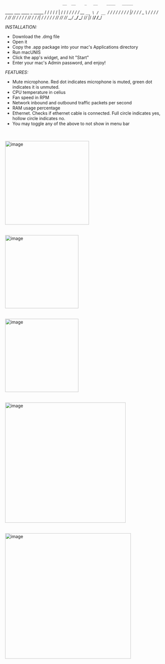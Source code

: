 


                              __  __    _   __    ____   _____
   ____ ___   ____ _  _____  / / / /   / | / /   /  _/  / ___/
  / __ `__ \ / __ `/ / ___/ / / / /   /  |/ /    / /    \__ \ 
 / / / / / // /_/ / / /__  / /_/ /   / /|  /   _/ /    ___/ / 
/_/ /_/ /_/ \__,_/  \___/  \____/   /_/ |_/   /___/   /____/  
                                                              



_INSTALLATION:_

- Download the .dmg file
- Open it
- Copy the .app package into your mac's Applications directory
- Run macUNIS
- Click the app's widget, and hit "Start"
- Enter your mac's Admin password, and enjoy!



_FEATURES:_
- Mute microphone. Red dot indicates microphone is muted, green dot indicates it is unmuted.
- CPU temperature in celius
- Fan speed in RPM
- Network inbound and outbound traffic packets per second
- RAM usage percentage
- Ethernet. Checks if ethernet cable is connected. Full circle indicates yes, hollow circle indicates no.
- You may toggle any of the above to not show in menu bar


<br>
<br>
<img width="272" alt="image" src="https://github.com/amirunis/macUNIS/assets/77440128/944034a7-2f5f-46f1-8dad-88429a85372b">

<br>
<br>
<br>
<img width="238" alt="image" src="https://github.com/amirunis/macUNIS/assets/77440128/187def17-1098-4878-beb5-f041f578ccf3">


<br>
<br>
<br>
<img width="238" alt="image" src="https://github.com/amirunis/macUNIS/assets/77440128/c764b420-66fb-4034-ab2b-9e17a588f867">


<br>
<br>
<br>
<img width="391" alt="image" src="https://github.com/amirunis/macUNIS/assets/77440128/4060e89d-7c07-490a-b83f-c4e22fee2967">
<br>
<br>
<br>
<img width="408" alt="image" src="https://github.com/amirunis/macUNIS/assets/77440128/deaedd74-9378-4702-bc3f-00e0dc8cc383">
